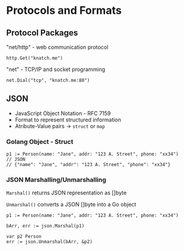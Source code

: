 # Protocols and Formats 

## Protocol Packages

"net/http" - web communication protocol
```golang
http.Get("knatch.me")
```

"net" - TCP/IP and socket programming
```golang
net.Dial("tcp", "knatch.me:80")
```

## JSON
- JavaScript Object Notation - RFC 7159
- Format to represent structured information
- Atribute-Value pairs -> `struct` or `map`

### Golang Object - Struct
```golang
p1 := Person(name: "Jane", addr: "123 A. Street", phone: "xx34")
// JSON
// {"name": "Jane", "addr": "123 A. Street", "phone": "xx34"}
```

### JSON Marshalling/Unmarshalling
`Marshal()` returns JSON representation as []byte

`Unmarshal()` converts a JSON []byte into a Go object
```golang
p1 := Person(name: "Jane", addr: "123 A. Street", phone: "xx34")

bArr, err := json.Marshal(p1)

var p2 Person
err := json.Unmarshal(bArr, &p2)
```